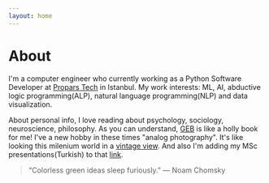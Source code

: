 ```yaml
---
layout: home
---
```

# About

I'm a computer engineer who currently working as a Python Software Developer at [Propars Tech](http://www.propars.net/) in Istanbul.
My work interests: ML, AI, abductive logic programming(ALP), natural language programming(NLP)
and data visualization. 
  
About personal info,
I love reading about psychology, sociology, neuroscience, philosophy.
As you can understand, [GEB](https://en.wikipedia.org/wiki/G%C3%B6del,_Escher,_Bach) is like a holly book for me!
I've a new hobby in these times "analog photography". It's like looking this milenium world
in a [vintage view](http://www.flickr.com/106092908@N08). And also I'm adding my MSc presentations(Turkish) to that [link](https://drive.google.com/drive/folders/0Bx_6kuYBoaAealJhcTVsV3Q4V1E?usp=sharing).
> “Colorless green ideas sleep furiously.” 
> ― Noam Chomsky
